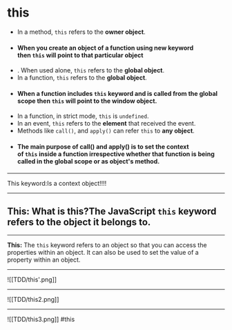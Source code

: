 # this

-   In a method, `this` refers to the **owner object**.
- #### When you create an object of a function using new keyword then `this` will point to that particular object
- .  When used alone, `this` refers to the **global object**.
-   In a function, `this` refers to the **global object**.
- #### When a function includes `this` keyword and is called from the global scope then `this` will point to the window object.
- In a function, in strict mode, `this` is `undefined`.
-   In an event, `this` refers to the **element** that received the event.
-   Methods like `call()`, and `apply()` can refer `this` to **any object**.
- #### The main purpose of call() and apply() is to set the context of `this` inside a function irrespective whether that function is being called in the global scope or as object's method.
***
This keyword:Is a context object!!!!
****
## This: What is **this**?The JavaScript `this` keyword refers to the object it belongs to.
***

**This:** The `this` keyword refers to an object so that you can access the properties within an object. It can also be used to set the value of a property within an object.
***
![[TDD/this'.png]]
***
![[TDD/this2.png]]
***
![[TDD/this3.png]]
#this
